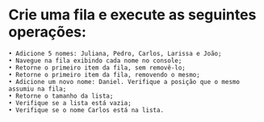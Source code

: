 # Crie uma fila e execute as seguintes operações:

    • Adicione 5 nomes: Juliana, Pedro, Carlos, Larissa e João;
    • Navegue na fila exibindo cada nome no console;
    • Retorne o primeiro item da fila, sem removê-lo;
    • Retorne o primeiro item da fila, removendo o mesmo;
    • Adicione um novo nome: Daniel. Verifique a posição que o mesmo assumiu na fila;
    • Retorne o tamanho da lista;
    • Verifique se a lista está vazia;
    • Verifique se o nome Carlos está na lista.